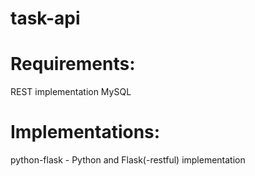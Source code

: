task-api
========

# Requirements:

REST implementation
MySQL

# Implementations:

python-flask - Python and Flask(-restful) implementation
